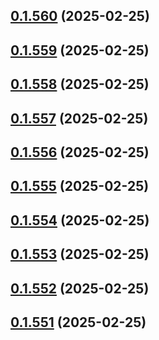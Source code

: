 ## [0.1.560](https://github.com/binary-braids/terraform-oracle/compare/v0.1.559...v0.1.560) (2025-02-25)



## [0.1.559](https://github.com/binary-braids/terraform-oracle/compare/v0.1.558...v0.1.559) (2025-02-25)



## [0.1.558](https://github.com/binary-braids/terraform-oracle/compare/v0.1.557...v0.1.558) (2025-02-25)



## [0.1.557](https://github.com/binary-braids/terraform-oracle/compare/v0.1.556...v0.1.557) (2025-02-25)



## [0.1.556](https://github.com/binary-braids/terraform-oracle/compare/v0.1.555...v0.1.556) (2025-02-25)



## [0.1.555](https://github.com/binary-braids/terraform-oracle/compare/v0.1.554...v0.1.555) (2025-02-25)



## [0.1.554](https://github.com/binary-braids/terraform-oracle/compare/v0.1.553...v0.1.554) (2025-02-25)



## [0.1.553](https://github.com/binary-braids/terraform-oracle/compare/v0.1.552...v0.1.553) (2025-02-25)



## [0.1.552](https://github.com/binary-braids/terraform-oracle/compare/v0.1.551...v0.1.552) (2025-02-25)



## [0.1.551](https://github.com/binary-braids/terraform-oracle/compare/v0.1.550...v0.1.551) (2025-02-25)



